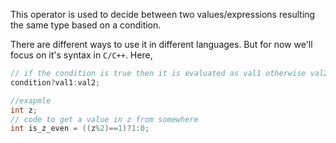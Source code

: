 This operator is used to decide between two values/expressions resulting the same type based on a condition.

There are different ways to use it in different languages. But for now we'll focus on it's syntax in `C/C++`. Here,
```c
// if the condition is true then it is evaluated as val1 otherwise val2 and we can instead use expressions in place of values given we are careful with the syntax
condition?val1:val2;

//exapmle
int z;
// code to get a value in z from somewhere
int is_z_even = ((z%2)==1)?1:0;
```
